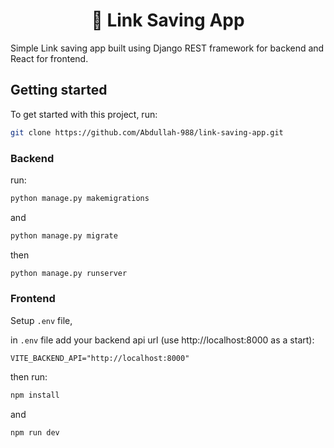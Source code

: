 <h1 align="center">🔗 Link Saving App</h1>

Simple Link saving app built using Django REST framework for backend and React for frontend.

## Getting started

To get started with this project, run:

```bash
git clone https://github.com/Abdullah-988/link-saving-app.git
```

### Backend

run:

```bash
python manage.py makemigrations
```

and

```bash
python manage.py migrate
```

then

```bash
python manage.py runserver
```

### Frontend

Setup `.env` file,

in `.env` file add your backend api url (use http://localhost:8000 as a start):

```
VITE_BACKEND_API="http://localhost:8000"
```

then run:

```bash
npm install
```

and

```bash
npm run dev
```
